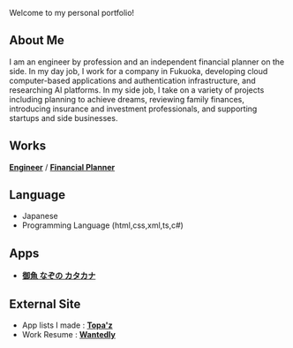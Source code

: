 Welcome to my personal portfolio!

## About Me

I am an engineer by profession and an independent financial planner on the side. In my day job, I work for a company in Fukuoka, developing cloud computer-based applications and authentication infrastructure, and researching AI platforms. In my side job, I take on a variety of projects including planning to achieve dreams, reviewing family finances, introducing insurance and investment professionals, and supporting startups and side businesses.

## Works

[**__Engineer__**](https://github.com/takatoshiinaoka) / [**__Financial Planner__**](https://fp.takatoshiinaoka.com)

## Language

- Japanese
- Programming Language (html,css,xml,ts,c#)

## Apps

- [__御魚 なぞの カタカナ__](https://onaka.takatoshiinaoka.com)

## External Site

- App lists I made : [__Topa'z__](https://topaz.dev/takatoshiinaoka)
- Work Resume : [__Wantedly__](https://www.wantedly.com/id/takatoshiinaoka)

